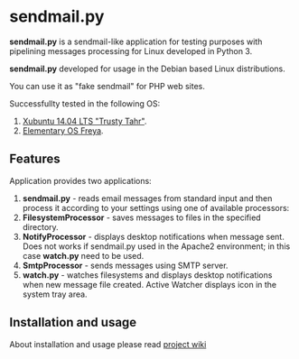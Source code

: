 # sendmail.py

**sendmail.py** is a sendmail-like application for testing purposes with pipelining messages processing for Linux developed in Python 3.

**sendmail.py** developed for usage in the Debian based Linux distributions.

You can use it as "fake sendmail" for PHP web sites.

Successfullty tested in the following OS:

1. [Xubuntu 14.04 LTS "Trusty Tahr"](http://xubuntu.org/news/14-04-release/).
2. [Elementary OS Freya](https://elementary.io/).

## Features

Application provides two applications:

1. **sendmail.py** - reads email messages from standard input and then process it according to your settings using one of available processors:
  1. **FilesystemProcessor** - saves messages to files in the specified directory.
  2. **NotifyProcessor** - displays desktop notifications when message sent. Does not works if sendmail.py used in the Apache2 environment; in this case **watch.py** need to be used.
  3. **SmtpProcessor** - sends messages using SMTP server.
2. **watch.py** - watches filesystems and displays desktop notifications when new message file created. Active Watcher displays icon in the system tray area.
 
## Installation and usage

About installation and usage please read [project wiki](https://github.com/chupikov/sendmail.py/wiki)
